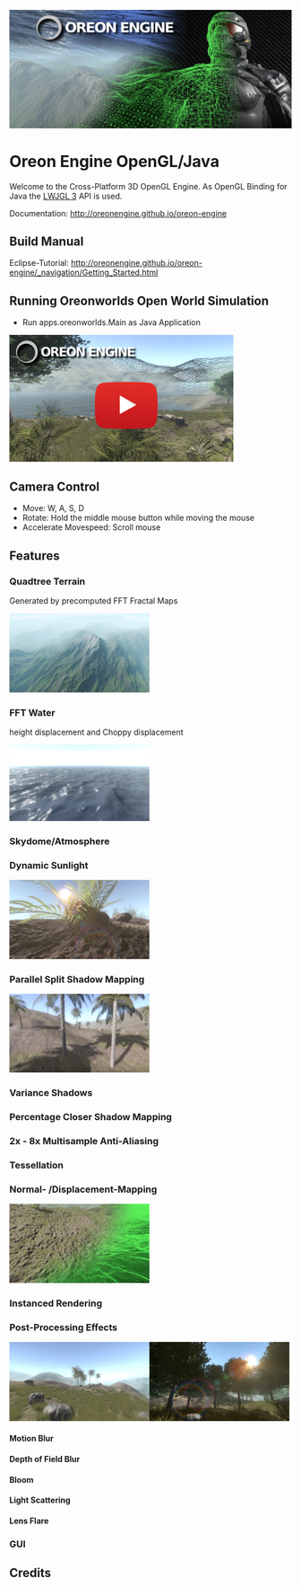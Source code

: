 ![Banner](docs/_images/Banner.png)
# Oreon Engine OpenGL/Java
Welcome to the Cross-Platform 3D OpenGL Engine.
As OpenGL Binding for Java the [LWJGL 3](https://www.lwjgl.org/) API is used.

Documentation: http://oreonengine.github.io/oreon-engine

## Build Manual
Eclipse-Tutorial: http://oreonengine.github.io/oreon-engine/_navigation/Getting_Started.html


## Running Oreonworlds Open World Simulation
* Run apps.oreonworlds.Main as Java Application

<img src="docs/_images/thumbnail4.png" width="400px">

## Camera Control
* Move: W, A, S, D
* Rotate: Hold the middle mouse button while moving the mouse
* Accelerate Movespeed: Scroll mouse

## Features
### Quadtree Terrain
Generated by precomputed FFT Fractal Maps 

<img src="docs/_images/Terrain.png" width="250px">
 
### FFT Water
height displacement and Choppy displacement

<img src="docs/_images/Water.png" width="250px">

### Skydome/Atmosphere
### Dynamic Sunlight
<img src="docs/_images/sun.png" width="250px">

### Parallel Split Shadow Mapping
<img src="docs/_images/Shadows.png" width="250px">

### Variance Shadows
### Percentage Closer Shadow Mapping
### 2x - 8x Multisample Anti-Aliasing
### Tessellation
### Normal- /Displacement-Mapping
<img src="docs/_images/Normalmapping.png" width="250px">

### Instanced Rendering
### Post-Processing Effects
<img src="docs/_images/Blur.png" width="250px" align="left">
<img src="docs/_images/LightScattering_LensFlare.png" width="250px">

#### Motion Blur
#### Depth of Field Blur
#### Bloom
#### Light Scattering
#### Lens Flare

### GUI
## Credits